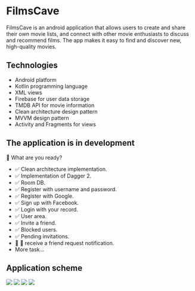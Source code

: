 # FilmsCave

FilmsCave is an android application that allows users to create and share their own movie lists, and connect with other movie enthusiasts to discuss and recommend films. The app makes it easy to find and discover new, high-quality movies.

## Technologies
- Android platform
- Kotlin programming language
- XML views
- Firebase for user data storage
- TMDB API for movie information
- Clean architecture design pattern
- MVVM design pattern
- Activity and Fragments for views

## The application is in development
:triangular_flag_on_post: What are you ready?
- :white_check_mark: Clean architecture implementation.
- :white_check_mark: Implementation of Dagger 2.
- :white_check_mark: Room DB.
- :white_check_mark: Register with username and password.
- :white_check_mark: Register with Google.
- :white_check_mark: Sign up with Facebook.
- :white_check_mark: Login with your record.
- :white_check_mark: User area.
- :white_check_mark: Invite a friend.
- :white_check_mark: Blocked users.
- :white_check_mark: Pending invitations.
- :black_square_button: :hammer: receive a friend request notification.
- More task...

## Application scheme
<image src="https://github.com/Jesr2104/FilmsCave/blob/edfff7f30e68f75829e29847f6f8017bf669b887/resource-image/FilmsCave.png"/>
<image src="https://github.com/Jesr2104/FilmsCave/blob/edfff7f30e68f75829e29847f6f8017bf669b887/resource-image/FilmsCave1.png"/>
<image src="https://github.com/Jesr2104/FilmsCave/blob/edfff7f30e68f75829e29847f6f8017bf669b887/resource-image/FilmsCave2.png"/>
<image src="https://github.com/Jesr2104/FilmsCave/blob/edfff7f30e68f75829e29847f6f8017bf669b887/resource-image/FilmsCave3.png"/>
